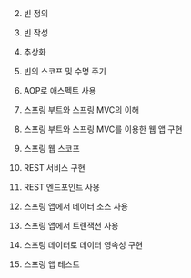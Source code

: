 2. 빈 정의
3. 빈 작성
4. 추상화
5. 빈의 스코프 및 수명 주기
6. AOP로 애스펙트 사용

7. 스프링 부트와 스프링 MVC의 이해
8. 스프링 부트와 스프링 MVC를 이용한 웹 앱 구현
9. 스프링 웹 스코프
10. REST 서비스 구현
11. REST 엔드포인트 사용
12. 스프링 앱에서 데이터 소스 사용
13. 스프링 앱에서 트랜잭션 사용
14. 스프링 데이터로 데이터 영속성 구현
15. 스프링 앱 테스트
